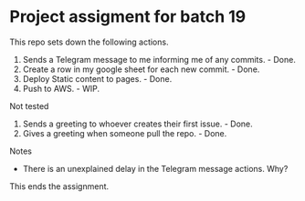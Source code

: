 # Project assigment for batch 19

This repo sets down the following actions.

1. Sends a Telegram message to me informing me of any commits. - Done.
2. Create a row in my google sheet for each new commit. - Done.
3. Deploy Static content to pages. - Done.
4. Push to AWS. - WIP.

Not tested
1. Sends a greeting to whoever creates their first issue. - Done.
2. Gives a greeting when someone pull the repo. - Done.


Notes
- There is an unexplained delay in the Telegram message actions. Why?

This ends the assignment.
